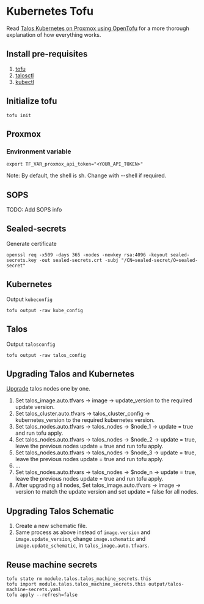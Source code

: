 # Kubernetes Tofu

Read [Talos Kubernetes on Proxmox using OpenTofu](https://blog.stonegarden.dev/articles/2024/08/talos-proxmox-tofu/) for
a more thorough explanation of how everything works.

## Install pre-requisites

1. [tofu](https://opentofu.org/docs/intro/install/)
2. [talosctl](https://www.talos.dev/v1.9/talos-guides/install/talosctl/)
3. [kubectl](https://kubernetes.io/docs/tasks/tools/#kubectl)

## Initialize tofu

```shell
tofu init
```

## Proxmox

### Environment variable

```shell
export TF_VAR_proxmox_api_token="<YOUR_API_TOKEN>"
```

Note: By default, the shell is sh. Change with --shell if required.

## SOPS
TODO: Add SOPS info

## Sealed-secrets

Generate certificate

```shell
openssl req -x509 -days 365 -nodes -newkey rsa:4096 -keyout sealed-secrets.key -out sealed-secrets.crt -subj "/CN=sealed-secret/O=sealed-secret"
```

## Kubernetes

Output `kubeconfig`

```shell
tofu output -raw kube_config
```

## Talos

Output `talosconfig`

```shell
tofu output -raw talos_config
```

## Upgrading Talos and Kubernetes

[Upgrade](https://blog.stonegarden.dev/articles/2024/08/talos-proxmox-tofu/#upgrading-the-cluster) talos nodes one by
one.

1. Set talos_image.auto.tfvars -> image -> update_version to the required update version.
2. Set talos_cluster.auto.tfvars -> talos_cluster_config -> kubernetes_version to the required kubernetes version.
3. Set talos_nodes.auto.tfvars -> talos_nodes -> $node_1 -> update = true and run tofu apply.
4. Set talos_nodes.auto.tfvars -> talos_nodes -> $node_2 -> update = true, leave the previous nodes update = true and
   run tofu apply.
5. Set talos_nodes.auto.tfvars -> talos_nodes -> $node_3 -> update = true, leave the previous nodes update = true and
   run tofu apply.
6. ...
7. Set talos_nodes.auto.tfvars -> talos_nodes -> $node_n -> update = true, leave the previous nodes update = true and
   run tofu apply.
8. After upgrading all nodes, Set talos_image.auto.tfvars -> image -> version to match the update version and set
   update = false for all nodes.

## Upgrading Talos Schematic

1. Create a new schematic file.
2. Same process as above instead of `image.version` and `image.update_version`, change `image.schematic` and
   `image.update_schematic`, in `talos_image.auto.tfvars`.

## Reuse machine secrets

```shell
tofu state rm module.talos.talos_machine_secrets.this
tofu import module.talos.talos_machine_secrets.this output/talos-machine-secrets.yaml
tofu apply --refresh=false
```
